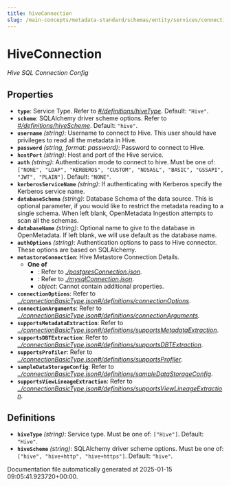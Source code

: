```yaml
---
title: hiveConnection
slug: /main-concepts/metadata-standard/schemas/entity/services/connections/database/hiveconnection
---
```


# HiveConnection

*Hive SQL Connection Config*

## Properties

- **`type`**: Service Type. Refer to *[#/definitions/hiveType](#definitions/hiveType)*. Default: `"Hive"`.
- **`scheme`**: SQLAlchemy driver scheme options. Refer to *[#/definitions/hiveScheme](#definitions/hiveScheme)*. Default: `"hive"`.
- **`username`** *(string)*: Username to connect to Hive. This user should have privileges to read all the metadata in Hive.
- **`password`** *(string, format: password)*: Password to connect to Hive.
- **`hostPort`** *(string)*: Host and port of the Hive service.
- **`auth`** *(string)*: Authentication mode to connect to hive. Must be one of: `["NONE", "LDAP", "KERBEROS", "CUSTOM", "NOSASL", "BASIC", "GSSAPI", "JWT", "PLAIN"]`. Default: `"NONE"`.
- **`kerberosServiceName`** *(string)*: If authenticating with Kerberos specify the Kerberos service name.
- **`databaseSchema`** *(string)*: Database Schema of the data source. This is optional parameter, if you would like to restrict the metadata reading to a single schema. When left blank, OpenMetadata Ingestion attempts to scan all the schemas.
- **`databaseName`** *(string)*: Optional name to give to the database in OpenMetadata. If left blank, we will use default as the database name.
- **`authOptions`** *(string)*: Authentication options to pass to Hive connector. These options are based on SQLAlchemy.
- **`metastoreConnection`**: Hive Metastore Connection Details.
  - **One of**
    - : Refer to *[./postgresConnection.json](#postgresConnection.json)*.
    - : Refer to *[./mysqlConnection.json](#mysqlConnection.json)*.
    - *object*: Cannot contain additional properties.
- **`connectionOptions`**: Refer to *[../connectionBasicType.json#/definitions/connectionOptions](#/connectionBasicType.json#/definitions/connectionOptions)*.
- **`connectionArguments`**: Refer to *[../connectionBasicType.json#/definitions/connectionArguments](#/connectionBasicType.json#/definitions/connectionArguments)*.
- **`supportsMetadataExtraction`**: Refer to *[../connectionBasicType.json#/definitions/supportsMetadataExtraction](#/connectionBasicType.json#/definitions/supportsMetadataExtraction)*.
- **`supportsDBTExtraction`**: Refer to *[../connectionBasicType.json#/definitions/supportsDBTExtraction](#/connectionBasicType.json#/definitions/supportsDBTExtraction)*.
- **`supportsProfiler`**: Refer to *[../connectionBasicType.json#/definitions/supportsProfiler](#/connectionBasicType.json#/definitions/supportsProfiler)*.
- **`sampleDataStorageConfig`**: Refer to *[../connectionBasicType.json#/definitions/sampleDataStorageConfig](#/connectionBasicType.json#/definitions/sampleDataStorageConfig)*.
- **`supportsViewLineageExtraction`**: Refer to *[../connectionBasicType.json#/definitions/supportsViewLineageExtraction](#/connectionBasicType.json#/definitions/supportsViewLineageExtraction)*.
## Definitions

- **`hiveType`** *(string)*: Service type. Must be one of: `["Hive"]`. Default: `"Hive"`.
- **`hiveScheme`** *(string)*: SQLAlchemy driver scheme options. Must be one of: `["hive", "hive+http", "hive+https"]`. Default: `"hive"`.


Documentation file automatically generated at 2025-01-15 09:05:41.923720+00:00.

